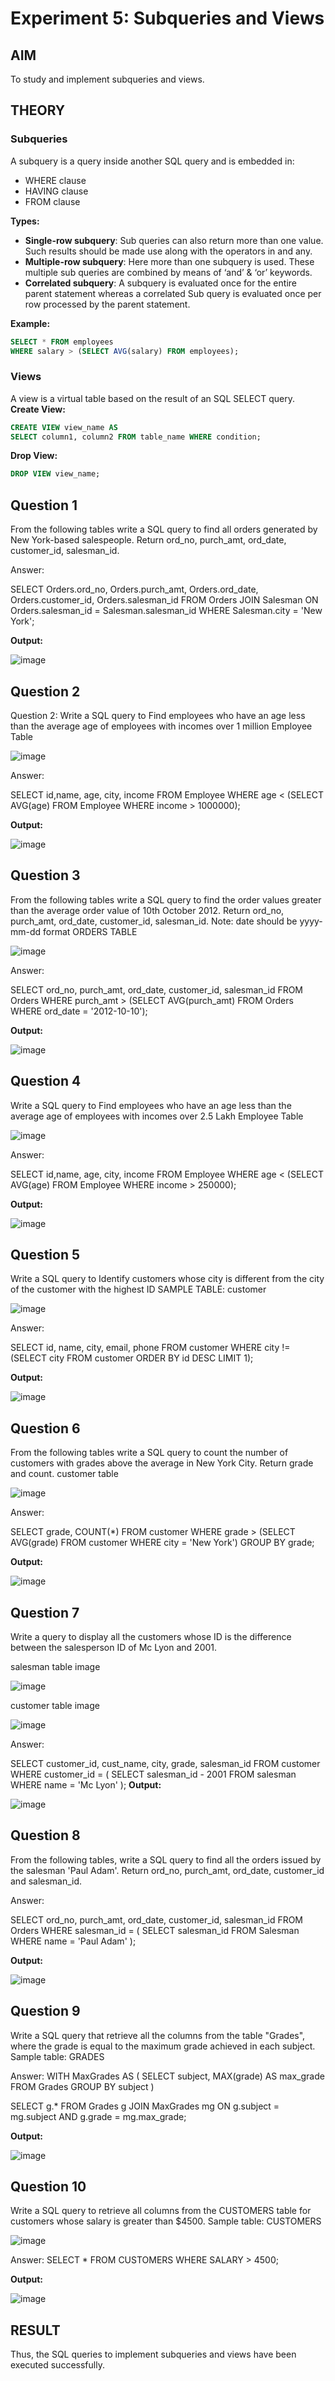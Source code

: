 # Experiment 5: Subqueries and Views

## AIM
To study and implement subqueries and views.

## THEORY

### Subqueries
A subquery is a query inside another SQL query and is embedded in:
- WHERE clause
- HAVING clause
- FROM clause

**Types:**
- **Single-row subquery**:
  Sub queries can also return more than one value. Such results should be made use along with the operators in and any.
- **Multiple-row subquery**:
  Here more than one subquery is used. These multiple sub queries are combined by means of ‘and’ & ‘or’ keywords.
- **Correlated subquery**:
  A subquery is evaluated once for the entire parent statement whereas a correlated Sub query is evaluated once per row processed by the parent statement.

**Example:**
```sql
SELECT * FROM employees
WHERE salary > (SELECT AVG(salary) FROM employees);
```
### Views
A view is a virtual table based on the result of an SQL SELECT query.
**Create View:**
```sql
CREATE VIEW view_name AS
SELECT column1, column2 FROM table_name WHERE condition;
```
**Drop View:**
```sql
DROP VIEW view_name;
```

**Question 1**
--
From the following tables write a SQL query to find all orders generated by New York-based salespeople. Return ord_no, purch_amt, ord_date, customer_id, salesman_id.

Answer:

SELECT Orders.ord_no, Orders.purch_amt, Orders.ord_date, Orders.customer_id, Orders.salesman_id FROM Orders JOIN Salesman ON Orders.salesman_id = Salesman.salesman_id WHERE Salesman.city = 'New York';

**Output:**

![image](https://github.com/user-attachments/assets/2d6f7566-e64a-4966-bb2d-560eae4f578c)


**Question 2**
---

Question 2: Write a SQL query to Find employees who have an age less than the average age of employees with incomes over 1 million Employee Table

![image](https://github.com/user-attachments/assets/b558780c-a163-4ca6-a972-b0099904ffb8)


Answer:

SELECT id,name, age, city, income FROM Employee WHERE age < (SELECT AVG(age) FROM Employee
WHERE income > 1000000);

**Output:**

![image](https://github.com/user-attachments/assets/525e83dc-7a46-4f58-b540-495bf5096774)


**Question 3**
---
From the following tables write a SQL query to find the order values greater than the average order value of 10th October 2012. Return ord_no, purch_amt, ord_date, customer_id, salesman_id. Note: date should be yyyy-mm-dd format ORDERS TABLE

![image](https://github.com/user-attachments/assets/588f7b7d-4335-457f-b1e0-05a5e975710e)


Answer:

SELECT ord_no, purch_amt, ord_date, customer_id, salesman_id FROM Orders WHERE purch_amt > (SELECT AVG(purch_amt) FROM Orders WHERE ord_date = '2012-10-10');

**Output:**

![image](https://github.com/user-attachments/assets/39b29669-5edb-4030-86c1-5b343a8be09d)


**Question 4**
---
Write a SQL query to Find employees who have an age less than the average age of employees with incomes over 2.5 Lakh Employee Table

![image](https://github.com/user-attachments/assets/bcdbd879-1028-4b57-98fa-94f79e3bf7c9)


Answer:

SELECT id,name, age, city, income FROM Employee WHERE age < (SELECT AVG(age)
FROM Employee
WHERE income > 250000);

**Output:**

![image](https://github.com/user-attachments/assets/7d7f5c80-5a8c-4f45-b978-fb92b16b5edf)


**Question 5**
---
Write a SQL query to Identify customers whose city is different from the city of the customer with the highest ID SAMPLE TABLE: customer

![image](https://github.com/user-attachments/assets/bea66cb0-5555-480e-8322-c6e68b2668e6)


Answer:

SELECT id, name, city, email, phone FROM customer WHERE city != (SELECT city
FROM customer
ORDER BY id DESC
LIMIT 1);

**Output:**

![image](https://github.com/user-attachments/assets/13d0871b-4a08-44ea-b5ad-bd9ef7aad2d2)


**Question 6**
---
From the following tables write a SQL query to count the number of customers with grades above the average in New York City. Return grade and count. customer table

![image](https://github.com/user-attachments/assets/17937695-add0-4c66-8d2b-eaa0af0a22e8)


Answer:

SELECT grade, COUNT(*) FROM customer WHERE grade > (SELECT AVG(grade) FROM customer WHERE city = 'New York') GROUP BY grade;

**Output:**

![image](https://github.com/user-attachments/assets/7e4bd23a-7290-4372-91e0-35802c6b5496)


**Question 7**
---
Write a query to display all the customers whose ID is the difference between the salesperson ID of Mc Lyon and 2001.

salesman table image

![image](https://github.com/user-attachments/assets/c16bdcd8-034b-4ff8-91ac-a5838f36fc77)

customer table image

![image](https://github.com/user-attachments/assets/ab2dbb1d-8ca5-4cfa-ab2a-2e6bf2463821)

Answer:

SELECT customer_id, cust_name, city, grade, salesman_id FROM customer WHERE customer_id = ( SELECT salesman_id - 2001 FROM salesman WHERE name = 'Mc Lyon' );
**Output:**

![image](https://github.com/user-attachments/assets/5c99d906-d7db-4a28-9050-05343e38de02)


**Question 8**
---
 From the following tables, write a SQL query to find all the orders issued by the salesman 'Paul Adam'. Return ord_no, purch_amt, ord_date, customer_id and salesman_id.

Answer:

SELECT ord_no, purch_amt, ord_date, customer_id, salesman_id FROM Orders WHERE salesman_id = ( SELECT salesman_id
FROM Salesman
WHERE name = 'Paul Adam' );

**Output:**

![image](https://github.com/user-attachments/assets/38274dbe-fc8e-4c60-b450-667397dade41)


**Question 9**
---
Write a SQL query that retrieve all the columns from the table "Grades", where the grade is equal to the maximum grade achieved in each subject. Sample table: GRADES

Answer: WITH MaxGrades AS ( SELECT subject, MAX(grade) AS max_grade FROM Grades GROUP BY subject )

SELECT g.* FROM Grades g JOIN MaxGrades mg ON g.subject = mg.subject AND g.grade = mg.max_grade;

**Output:**

![image](https://github.com/user-attachments/assets/4b4c32e2-f5af-4704-8727-aa4008718d61)

**Question 10**
---
 Write a SQL query to retrieve all columns from the CUSTOMERS table for customers whose salary is greater than $4500. Sample table: CUSTOMERS

![image](https://github.com/user-attachments/assets/4a242999-1992-4a38-97d1-a09f22e77254)


Answer: SELECT * FROM CUSTOMERS WHERE SALARY > 4500;

**Output:**

![image](https://github.com/user-attachments/assets/4087dca9-3bb8-4b06-8a18-406f7238d190)

## RESULT
Thus, the SQL queries to implement subqueries and views have been executed successfully.
